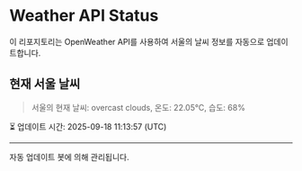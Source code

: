 
# Weather API Status

이 리포지토리는 OpenWeather API를 사용하여 서울의 날씨 정보를 자동으로 업데이트합니다.

## 현재 서울 날씨
> 서울의 현재 날씨: overcast clouds, 온도: 22.05°C, 습도: 68%

⏳ 업데이트 시간: 2025-09-18 11:13:57 (UTC)

---
자동 업데이트 봇에 의해 관리됩니다.
